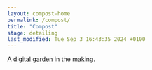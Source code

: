 ```yaml
---
layout: compost-home
permalink: /compost/
title: "Compost"
stage: detailing
last_modified: Tue Sep 3 16:43:35 2024 +0100
---
```


A [digital garden](https://www.technologyreview.com/2020/09/03/1007716/digital-gardens-let-you-cultivate-your-own-little-bit-of-the-internet/) in the making.